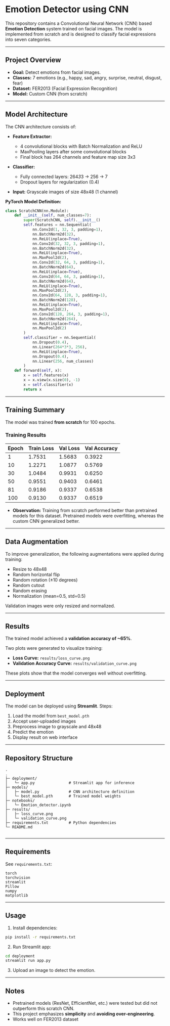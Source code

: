 # Emotion Detector using CNN

This repository contains a Convolutional Neural Network (CNN) based **Emotion Detection** system trained on facial images. The model is implemented from scratch and is designed to classify facial expressions into seven categories.

---

## Project Overview

* **Goal:** Detect emotions from facial images.
* **Classes:** 7 emotions (e.g., happy, sad, angry, surprise, neutral, disgust, fear)
* **Dataset:** FER2013 (Facial Expression Recognition)
* **Model:** Custom CNN (from scratch)

---

## Model Architecture

The CNN architecture consists of:

* **Feature Extractor:**

  * 4 convolutional blocks with Batch Normalization and ReLU
  * MaxPooling layers after some convolutional blocks
  * Final block has 264 channels and feature map size 3x3

* **Classifier:**

  * Fully connected layers: 264*3*3 → 256 → 7
  * Dropout layers for regularization (0.4)

* **Input:** Grayscale images of size 48x48 (1 channel)

**PyTorch Model Definition:**

```python
class ScratchCNN(nn.Module):
    def __init__(self, num_classes=7):
        super(ScratchCNN, self).__init__()
        self.features = nn.Sequential(
            nn.Conv2d(1, 32, 3, padding=1),
            nn.BatchNorm2d(32),
            nn.ReLU(inplace=True),
            nn.Conv2d(32, 32, 3, padding=1),
            nn.BatchNorm2d(32),
            nn.ReLU(inplace=True),
            nn.MaxPool2d(2),
            nn.Conv2d(32, 64, 3, padding=1),
            nn.BatchNorm2d(64),
            nn.ReLU(inplace=True),
            nn.Conv2d(64, 64, 3, padding=1),
            nn.BatchNorm2d(64),
            nn.ReLU(inplace=True),
            nn.MaxPool2d(2),
            nn.Conv2d(64, 128, 3, padding=1),
            nn.BatchNorm2d(128),
            nn.ReLU(inplace=True),
            nn.MaxPool2d(2),
            nn.Conv2d(128, 264, 3, padding=1),
            nn.BatchNorm2d(264),
            nn.ReLU(inplace=True),
            nn.MaxPool2d(2)
        )
        self.classifier = nn.Sequential(
            nn.Dropout(0.4),
            nn.Linear(264*3*3, 256),
            nn.ReLU(inplace=True),
            nn.Dropout(0.4),
            nn.Linear(256, num_classes)
        )
    def forward(self, x):
        x = self.features(x)
        x = x.view(x.size(0), -1)
        x = self.classifier(x)
        return x
```

---

## Training Summary

The model was trained **from scratch** for 100 epochs.

### Training Results

| Epoch | Train Loss | Val Loss | Val Accuracy |
| ----- | ---------- | -------- | ------------ |
| 1     | 1.7531     | 1.5683   | 0.3922       |
| 10    | 1.2271     | 1.0877   | 0.5769       |
| 30    | 1.0484     | 0.9931   | 0.6250       |
| 50    | 0.9551     | 0.9403   | 0.6461       |
| 81    | 0.9186     | 0.9337   | 0.6538       |
| 100   | 0.9130     | 0.9337   | 0.6519       |

* **Observation:** Training from scratch performed better than pretrained models for this dataset. Pretrained models were overfitting, whereas the custom CNN generalized better.

---

## Data Augmentation

To improve generalization, the following augmentations were applied during training:

* Resize to 48x48
* Random horizontal flip
* Random rotation (±10 degrees)
* Random cutout
* Random erasing
* Normalization (mean=0.5, std=0.5)

Validation images were only resized and normalized.

---

## Results

The trained model achieved a **validation accuracy of \~65%**.

Two plots were generated to visualize training:

* **Loss Curve:** `results/loss_curve.png`
* **Validation Accuracy Curve:** `results/validation_curve.png`

These plots show that the model converges well without overfitting.

---

## Deployment

The model can be deployed using **Streamlit**.
Steps:

1. Load the model from `best_model.pth`
2. Accept user-uploaded images
3. Preprocess image to grayscale and 48x48
4. Predict the emotion
5. Display result on web interface

---

## Repository Structure

```
.
.
├─ deployment/
│   └─ app.py               # Streamlit app for inference
├─ models/
│   ├─ model.py             # CNN architecture definition
│   └─ best_model.pth       # Trained model weights
├─ notebooks/
│   └─ Emotion_detector.ipynb
├─ results/
│   ├─ loss_curve.png
│   └─ validation_curve.png
├─ requirements.txt         # Python dependencies
└─ README.md


```

---

## Requirements

See `requirements.txt`:

```
torch
torchvision
streamlit
Pillow
numpy
matplotlib
```

---

## Usage

1. Install dependencies:

```bash
pip install -r requirements.txt
```

2. Run Streamlit app:

```bash
cd deployment
streamlit run app.py
```

3. Upload an image to detect the emotion.

---

## Notes

* Pretrained models (ResNet, EfficientNet, etc.) were tested but did not outperform this scratch CNN.
* This project emphasizes **simplicity** and **avoiding over-engineering**.
* Works well on FER2013 dataset 
